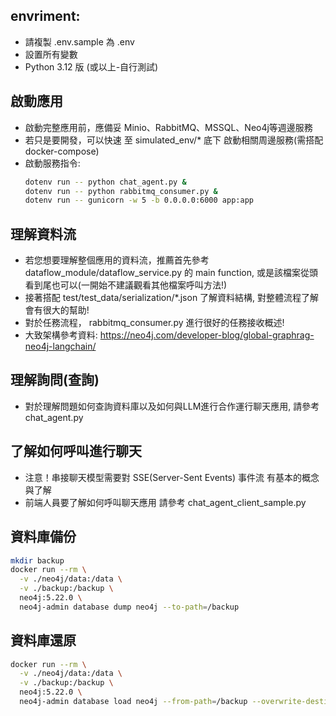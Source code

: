 ## envriment:
   * 請複製 .env.sample 為 .env
   * 設置所有變數
   * Python 3.12 版 (或以上-自行測試)

## 啟動應用
   * 啟動完整應用前，應備妥 Minio、RabbitMQ、MSSQL、Neo4j等週邊服務
   * 若只是要開發，可以快速 至 simulated_env/* 底下 啟動相關周邊服務(需搭配docker-compose)
   * 啟動服務指令:
      ```sh
      dotenv run -- python chat_agent.py &
      dotenv run -- python rabbitmq_consumer.py &
      dotenv run -- gunicorn -w 5 -b 0.0.0.0:6000 app:app
      ```

## 理解資料流
   * 若您想要理解整個應用的資料流，推薦首先參考 dataflow_module/dataflow_service.py 的 main function, 或是該檔案從頭看到尾也可以(一開始不建議觀看其他檔案呼叫方法!)
   * 接著搭配 test/test_data/serialization/*.json 了解資料結構, 對整體流程了解會有很大的幫助!
   * 對於任務流程， rabbitmq_consumer.py 進行很好的任務接收概述!
   * 大致架構參考資料: https://neo4j.com/developer-blog/global-graphrag-neo4j-langchain/

## 理解詢問(查詢)
   * 對於理解問題如何查詢資料庫以及如何與LLM進行合作運行聊天應用, 請參考 chat_agent.py

## 了解如何呼叫進行聊天
   * 注意！串接聊天模型需要對 SSE(Server-Sent Events) 事件流 有基本的概念與了解
   * 前端人員要了解如何呼叫聊天應用 請參考 chat_agent_client_sample.py



## 資料庫備份
```sh
mkdir backup
docker run --rm \
  -v ./neo4j/data:/data \
  -v ./backup:/backup \
  neo4j:5.22.0 \
  neo4j-admin database dump neo4j --to-path=/backup
```

## 資料庫還原

```sh
docker run --rm \
  -v ./neo4j/data:/data \
  -v ./backup:/backup \
  neo4j:5.22.0 \
  neo4j-admin database load neo4j --from-path=/backup --overwrite-destination
```
